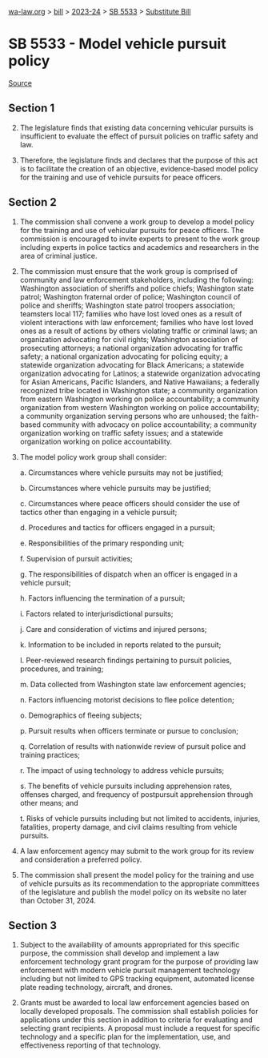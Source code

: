 [wa-law.org](/) > [bill](/bill/) > [2023-24](/bill/2023-24/) > [SB 5533](/bill/2023-24/sb/5533/) > [Substitute Bill](/bill/2023-24/sb/5533/S/)

# SB 5533 - Model vehicle pursuit policy

[Source](http://lawfilesext.leg.wa.gov/biennium/2023-24/Pdf/Bills/Senate%20Bills/5533-S.pdf)

## Section 1
2. The legislature finds that existing data concerning vehicular pursuits is insufficient to evaluate the effect of pursuit policies on traffic safety and law.

3. Therefore, the legislature finds and declares that the purpose of this act is to facilitate the creation of an objective, evidence-based model policy for the training and use of vehicle pursuits for peace officers.

## Section 2
1. The commission shall convene a work group to develop a model policy for the training and use of vehicular pursuits for peace officers. The commission is encouraged to invite experts to present to the work group including experts in police tactics and academics and researchers in the area of criminal justice.

2. The commission must ensure that the work group is comprised of community and law enforcement stakeholders, including the following: Washington association of sheriffs and police chiefs; Washington state patrol; Washington fraternal order of police; Washington council of police and sheriffs; Washington state patrol troopers association; teamsters local 117; families who have lost loved ones as a result of violent interactions with law enforcement; families who have lost loved ones as a result of actions by others violating traffic or criminal laws; an organization advocating for civil rights; Washington association of prosecuting attorneys; a national organization advocating for traffic safety; a national organization advocating for policing equity; a statewide organization advocating for Black Americans; a statewide organization advocating for Latinos; a statewide organization advocating for Asian Americans, Pacific Islanders, and Native Hawaiians; a federally recognized tribe located in Washington state; a community organization from eastern Washington working on police accountability; a community organization from western Washington working on police accountability; a community organization serving persons who are unhoused; the faith-based community with advocacy on police accountability; a community organization working on traffic safety issues; and a statewide organization working on police accountability.

3. The model policy work group shall consider:

    a. Circumstances where vehicle pursuits may not be justified;

    b. Circumstances where vehicle pursuits may be justified;

    c. Circumstances where peace officers should consider the use of tactics other than engaging in a vehicle pursuit;

    d. Procedures and tactics for officers engaged in a pursuit;

    e. Responsibilities of the primary responding unit;

    f. Supervision of pursuit activities;

    g. The responsibilities of dispatch when an officer is engaged in a vehicle pursuit;

    h. Factors influencing the termination of a pursuit;

    i. Factors related to interjurisdictional pursuits;

    j. Care and consideration of victims and injured persons;

    k. Information to be included in reports related to the pursuit;

    l. Peer-reviewed research findings pertaining to pursuit policies, procedures, and training;

    m. Data collected from Washington state law enforcement agencies;

    n. Factors influencing motorist decisions to flee police detention;

    o. Demographics of fleeing subjects;

    p. Pursuit results when officers terminate or pursue to conclusion;

    q. Correlation of results with nationwide review of pursuit police and training practices;

    r. The impact of using technology to address vehicle pursuits;

    s. The benefits of vehicle pursuits including apprehension rates, offenses charged, and frequency of postpursuit apprehension through other means; and

    t. Risks of vehicle pursuits including but not limited to accidents, injuries, fatalities, property damage, and civil claims resulting from vehicle pursuits.

4. A law enforcement agency may submit to the work group for its review and consideration a preferred policy.

5. The commission shall present the model policy for the training and use of vehicle pursuits as its recommendation to the appropriate committees of the legislature and publish the model policy on its website no later than October 31, 2024.

## Section 3
1. Subject to the availability of amounts appropriated for this specific purpose, the commission shall develop and implement a law enforcement technology grant program for the purpose of providing law enforcement with modern vehicle pursuit management technology including but not limited to GPS tracking equipment, automated license plate reading technology, aircraft, and drones.

2. Grants must be awarded to local law enforcement agencies based on locally developed proposals. The commission shall establish policies for applications under this section in addition to criteria for evaluating and selecting grant recipients. A proposal must include a request for specific technology and a specific plan for the implementation, use, and effectiveness reporting of that technology.
